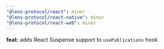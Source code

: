 ```yaml
---
"@lens-protocol/react": minor
"@lens-protocol/react-native": minor
"@lens-protocol/react-web": minor
---
```


**feat:** adds React Suspense support to `usePublications` hook
